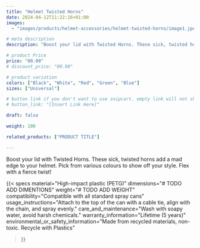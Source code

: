 ```yaml
---
title: "Helmet Twisted Horns"
date: 2024-04-12T11:22:16+01:00
images:
  - "images/products/helmet-accessories/helmet-twisted-horns/image1.jpeg"

# meta description
description: "Boost your lid with Twisted Horns. These sick, twisted horns add a mad edge to your helmet. Pick from various colours to show off your style. Flex with a fierce twist!"

# product Price
price: "00.00"
# discount_price: "00.00"

# product variation
colors: ["Black", "White", "Red", "Green", "Blue"]
sizes: ["Universal"]

# button link if you don't want to use snipcart. empty link will not show button
# button_link: "[Insert Link Here]"

draft: false

weight: 100

related_products: ["PRODUCT TITLE"]

---
```


Boost your lid with Twisted Horns. These sick, twisted horns add a mad edge to your helmet. Pick from various colours to show off your style. Flex with a fierce twist!

{{< specs
    material="High-impact plastic (PETG)"
    dimensions="# TODO ADD DIMENTIONS"
    weight="# TODO ADD WEIGHT"
    compatibility="Compatible with all standard spray cans"
    usage_instructions="Attach to the top of the can with a cable tie, align with the chain, and spray evenly."
    care_and_maintenance="Wash with soapy water, avoid harsh chemicals."
    warranty_information="Lifetime (5 years)"
    environmental_or_safety_information="Made from recycled materials, non-toxic. Recycle with Plastics"
>}}
